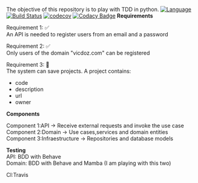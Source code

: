 The objective of this repository is to play with TDD in python.
[![Language](https://img.shields.io/badge/language-python-brightgreen.svg)](https://img.shields.io/badge/language-python-brightgreen.svg)
[![Build Status](https://travis-ci.org/vicdoz/api-list-projects.svg?branch=master)](https://travis-ci.org/vicdoz/api-list-projects)
[![codecov](https://codecov.io/gh/vicdoz/api-list-projects/branch/master/graph/badge.svg)](https://codecov.io/gh/vicdoz/api-list-projects)
[![Codacy Badge](https://api.codacy.com/project/badge/Grade/f2530e3f0db34ec3ae166b7dadb03a73)](https://www.codacy.com/app/vicdoz/api-list-projects?utm_source=github.com&amp;utm_medium=referral&amp;utm_content=vicdoz/api-list-projects&amp;utm_campaign=Badge_Grade)
<b>Requirements</b><br>

Requirement 1: :white_check_mark: <br>
An API is needed to register users from an email and a password

Requirement 2: :white_check_mark: <br>
Only users of the domain "vicdoz.com" can be registered

Requirement 3: :red_circle: <br>
The system can save projects. A project contains:
 - code
 - description
 - url
 - owner
 
<b>Components</b><br>

Component 1:API -> Receive external requests and invoke the use case<br>
Component 2:Domain -> Use cases,services and domain entities<br>
Component 3:Infraestructure -> Repositories and database models<br>


<b>Testing</b><br>
API: BDD with Behave<br>
Domain: BDD with Behave and Mamba (I am playing with this two)

CI:Travis<br>